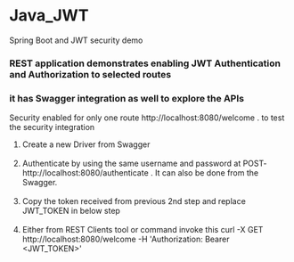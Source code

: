 # Java_JWT
Spring Boot and JWT security demo

### REST application demonstrates enabling JWT Authentication and Authorization to selected routes

### it has Swagger integration as well to explore the APIs

Security enabled for only one route http://localhost:8080/welcome . to test the security integration<br>

1. Create a new Driver from Swagger<br><br>
2. Authenticate by using the same username and password at POST-  http://localhost:8080/authenticate . It can also be done from the Swagger.<br><br>
3. Copy the token received from previous 2nd step and replace JWT_TOKEN in below step<br><br>
4. Either from REST Clients tool or command invoke this curl -X GET http://localhost:8080/welcome -H 'Authorization: Bearer <JWT_TOKEN>'<br><br>
